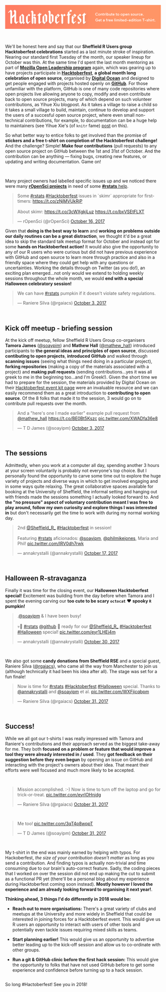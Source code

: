 <!--
.. title: Sheffield R Users group celebrates Hacktoberfest
.. author: Anna Krystalli
.. slug: sheffieldR-hacktoberfest
.. date: 2017-10-31 08:09:22 UTC
.. tags:
.. category:
.. link:
.. description:
.. type: text
-->
![](../files/images/Hacktoberfest17-728x90-03.png)

<br>

We'll be honest here and say that our **Sheffield R Users group Hacktoberfest celebrations** started as a last minute stroke of inspiration. Nearing our standard first Tuesday of the month, our speaker lineup for October was thin. At the same time I'd spent the last month mentoring as part of [**Mozilla Open Leadership program**](https://mozilla.github.io/leadership-training/) again, which was gearing up to have projects participate in [**Hacktoberfest**](https://hacktoberfest.digitalocean.com/), **a global month long celebration of open source**, organised by [**Digital Ocean**](https://www.digitalocean.com/) and designed to get people engaged with projects hosted openly on [**GitHub**](https://github.com/). For those unfamiliar with the platform, GitHub is one of many code repositories where open projects live allowing anyone to copy, modify and even contribute back to open source projects, many of which depend on such volunteer contributions, as Yihue Xiu blogpost. As it takes a village to raise a child so it takes a small village to build, maintain, continue to develop and support the users of a succesful open source project, where even small non-technical contributions, for example, to documentation can be a huge help to maintainers (see Yihue Xie's (of `knitr` fame) [post](https://yihui.name/en/2017/10/thanks-claus/) on this). 

So what better way to entice folks to get involved than the promise of **stickers and a free t-shirt on completion of the Hacktoberfest challenge!** And the challenge? Simple! **Make four contributions** (pull requests) to any open source project on GitHub between the 1st and 31st of October. And the contribution can be anything — fixing bugs, creating new features, or updating and writing documentation. Game on!

<br>

Many project owners had labelled specific issues up and we noticed there were many [**rOpenSci projects**](https://ropensci.org/) in need of some [**#rstats** help](https://github.com/search?utf8=%E2%9C%93&q=label%3Ahacktoberfest+state%3Aopen+type%3Aissue+language%3AR&type=). 

<blockquote class="twitter-tweet" data-lang="en"><p lang="en" dir="ltr">Some <a href="https://twitter.com/hashtag/rstats?src=hash&amp;ref_src=twsrc%5Etfw">#rstats</a> <a href="https://twitter.com/hashtag/Hacktoberfest?src=hash&amp;ref_src=twsrc%5Etfw">#Hacktoberfest</a> issues in `skimr` appropriate for first-timers: <a href="https://t.co/zNjMVUkRjP">https://t.co/zNjMVUkRjP</a><br><br>About skimr: <a href="https://t.co/3cWXgkjLuz">https://t.co/3cWXgkjLuz</a> <a href="https://t.co/bxVSEtFLXT">https://t.co/bxVSEtFLXT</a></p>&mdash; rOpenSci (@rOpenSci) <a href="https://twitter.com/rOpenSci/status/919941004144271361?ref_src=twsrc%5Etfw">October 16, 2017</a></blockquote>
<script async src="https://platform.twitter.com/widgets.js" charset="utf-8"></script>


Given that **doing is the best way to learn** and **working on problems outside our daily routines can be a great distraction**, we thought it'd be a great idea to skip the standard talk meetup format for October and instead opt for some **hands on Hacktoberfest action!** It would also give the opportunity to any of our R users who were curious but did not have previous experience with GitHub and open source to learn more through practice and also in a friendly space where they could get help with any questions or uncertainties. Working the details through on Twitter (as you do!), an exciting plan emerged...not only would we extend to holding weekly sessions throughout the whole month, we would **end with a special Halloween celebratory session!**

<blockquote class="twitter-tweet" data-lang="en"><p lang="en" dir="ltr">We can have <a href="https://twitter.com/hashtag/rstats?src=hash&amp;ref_src=twsrc%5Etfw">#rstats</a> pumpkin if it doesn&#39;t violate safety regulations.</p>&mdash; Raniere Silva (@rgaiacs) <a href="https://twitter.com/rgaiacs/status/915147378361061376?ref_src=twsrc%5Etfw">October 3, 2017</a></blockquote>
<script async src="https://platform.twitter.com/widgets.js" charset="utf-8"></script>

<br>


## Kick off meetup - briefing session


At the kick off meetup, fellow Sheffield R Users Group co-organisers **Tamora James** ([\@soaypim](https://twitter.com/soayipm)) and **Mathew Hall** ([\@mathew_hall](https://twitter.com/mathew_hall)) introduced participants to **the general ideas and principles of open source**, discussed **contibuting to open projects**, **introduced GitHub** and walked through **scanning issues** (seeing what things need doing in a particular project), **forking repositories** (making a copy of the materials associated with a project) and **making pull requests** (sending contributions...yes it was all greek to me in the beginning too...and I'm Greek!). Given the short time we had to prepare for the session, the materials provided by Digital Ocean on their [Hacktoberfest event kit page](https://hacktoberfest.digitalocean.com/eventkit) were an invaluable resource and we can easily recommend them as a great introduction to **contributing to open source**. Of the 8 folks that made it to the session, 3 would go on to contribute pull requests over the month. 


<blockquote class="twitter-tweet" data-lang="en"><p lang="en" dir="ltr">And a &quot;here&#39;s one I made earlier&quot; example pull request from <a href="https://twitter.com/mathew_hall?ref_src=twsrc%5Etfw">@mathew_hall</a> <a href="https://t.co/BE0Bt5Kszc">https://t.co/BE0Bt5Kszc</a> <a href="https://t.co/XWADfa36e8">pic.twitter.com/XWADfa36e8</a></p>&mdash; T D James (@soayipm) <a href="https://twitter.com/soayipm/status/915275967593099265?ref_src=twsrc%5Etfw">October 3, 2017</a></blockquote>
<script async src="https://platform.twitter.com/widgets.js" charset="utf-8"></script>

<br>

## The sessions

Admittedly, when you work at a computer all day, spending another 3 hours at your screen voluntarily is probably not everyone's top choice. But I personally found the opportunity to carve some time out to explore the huge variety of projects and diverse ways in which to get involved engaging and in some ways quite relaxing. The great collaborative spaces available for booking at the University of Sheffield, the informal setting and hanging out with friends made the sessions something I actually looked forward to. And **the "no pressure" aspect of voluntary contribution meant I was free to play around, follow my own curiosity and explore things I was interested in** but don't necessarily get the time to work with during my normal working day. 



<blockquote class="twitter-tweet" data-lang="en"><p lang="en" dir="ltr">2nd <a href="https://twitter.com/Sheffield_R_?ref_src=twsrc%5Etfw">@Sheffield_R_</a>  <a href="https://twitter.com/hashtag/Hacktoberfest?src=hash&amp;ref_src=twsrc%5Etfw">#Hacktoberfest</a> in session!<br><br>Featuring <a href="https://twitter.com/hashtag/rstats?src=hash&amp;ref_src=twsrc%5Etfw">#rstats</a> aficionados: <a href="https://twitter.com/soayipm?ref_src=twsrc%5Etfw">@soayipm</a>, <a href="https://twitter.com/philmikejones?ref_src=twsrc%5Etfw">@philmikejones</a>, Maria and Phil! <a href="https://t.co/IRV0dh7rwk">pic.twitter.com/IRV0dh7rwk</a></p>&mdash; annakrystalli (@annakrystalli) <a href="https://twitter.com/annakrystalli/status/920333953617276933?ref_src=twsrc%5Etfw">October 17, 2017</a></blockquote>
<script async src="https://platform.twitter.com/widgets.js" charset="utf-8"></script>


<br>


## Halloween R-stravaganza

Finally it was time for the closing event, our **Halloween Hacktoberfest special!** Excitement was building from the day before when Tamora and I spent the evening carving our **too cute to be scary `octocat`** :heart: **spooky `R` pumpkin!**  

<blockquote class="twitter-tweet" data-lang="en"><p lang="en" dir="ltr">.<a href="https://twitter.com/soayipm?ref_src=twsrc%5Etfw">@soayipm</a> &amp; I have been busy! <br><br>💀👻 <a href="https://twitter.com/hashtag/rstats?src=hash&amp;ref_src=twsrc%5Etfw">#rstats</a> <a href="https://twitter.com/github?ref_src=twsrc%5Etfw">@github</a> 🎃 ready for our <a href="https://twitter.com/Sheffield_R_?ref_src=twsrc%5Etfw">@Sheffield_R_</a> <a href="https://twitter.com/hashtag/Hacktoberfest?src=hash&amp;ref_src=twsrc%5Etfw">#Hacktoberfest</a> <a href="https://twitter.com/hashtag/Halloween?src=hash&amp;ref_src=twsrc%5Etfw">#Halloween</a> special! <a href="https://t.co/eyr1LHEj4m">pic.twitter.com/eyr1LHEj4m</a></p>&mdash; annakrystalli (@annakrystalli) <a href="https://twitter.com/annakrystalli/status/925137330683416576?ref_src=twsrc%5Etfw">October 30, 2017</a></blockquote>
<script async src="https://platform.twitter.com/widgets.js" charset="utf-8"></script>

<br>

We also got some **candy donations from Sheffield RSE** and a special guest, Raniere Silva ([\@rgaiacs](https://twitter.com/rgaiacs)), who came all the way from Manchester to join us (although technically it had been his idea after all). The stage was set for a fun finale!

<blockquote class="twitter-tweet" data-lang="en"><p lang="en" dir="ltr">Now is time for <a href="https://twitter.com/hashtag/rstats?src=hash&amp;ref_src=twsrc%5Etfw">#rstats</a> <a href="https://twitter.com/hashtag/Hacktoberfest?src=hash&amp;ref_src=twsrc%5Etfw">#Hacktoberfest</a> <a href="https://twitter.com/hashtag/Halloween?src=hash&amp;ref_src=twsrc%5Etfw">#Halloween</a> special. Thanks to <a href="https://twitter.com/annakrystalli?ref_src=twsrc%5Etfw">@annakrystalli</a> and <a href="https://twitter.com/soayipm?ref_src=twsrc%5Etfw">@soayipm</a> et al. <a href="https://t.co/WXFjicqbpm">pic.twitter.com/WXFjicqbpm</a></p>&mdash; Raniere Silva (@rgaiacs) <a href="https://twitter.com/rgaiacs/status/925417510404591616?ref_src=twsrc%5Etfw">October 31, 2017</a></blockquote>
<script async src="https://platform.twitter.com/widgets.js" charset="utf-8"></script>

<br>

## Success!

While we all got our t-shirts I was really impressed with Tamora and Raniere's contributions and their approach served as the biggest take-away for me. They both **focused on a problem or feature that would improve a tool they were already interested in / used**. They **got feedback on their suggestion before they even begun** by opening an issue on GitHub and interacting with the project's owners about their idea. That meant their efforts were well focused and much more likely to be accepted.

<br>

<blockquote class="twitter-tweet" data-conversation="none" data-lang="en"><p lang="en" dir="ltr">Mission accomplished. :-) Now is time to turn off the laptop and go for trick-or-treat. <a href="https://t.co/eyrlOHnjdg">pic.twitter.com/eyrlOHnjdg</a></p>&mdash; Raniere Silva (@rgaiacs) <a href="https://twitter.com/rgaiacs/status/925433494343385089?ref_src=twsrc%5Etfw">October 31, 2017</a></blockquote>
<script async src="https://platform.twitter.com/widgets.js" charset="utf-8"></script>



<br>


<blockquote class="twitter-tweet" data-conversation="none" data-lang="en"><p lang="en" dir="ltr">Me too! <a href="https://t.co/3qT4p8wppT">pic.twitter.com/3qT4p8wppT</a></p>&mdash; T D James (@soayipm) <a href="https://twitter.com/soayipm/status/925449353820540928?ref_src=twsrc%5Etfw">October 31, 2017</a></blockquote>
<script async src="https://platform.twitter.com/widgets.js" charset="utf-8"></script>

<br>

My t-shirt in the end was mainly earned by helping with typos. For Hackoberfest, *the size of your contribution doesn't matter* as long as you send a contribution. And finding typos is actually non-trivial and time consuming due to our brain's auto-correct feature. Sadly, the coding pieces that I worked on over the session did not end up making the cut to submit as a functional PR yet (there'll be a personal blog about my experience during Hacktoberfest coming soon instead). **Mostly however I loved the experience and am already looking forward to organising it next year!**. 

**Thinking ahead, 3 things I'd do differently in 2018 would be:**

- **Reach out to more organisations:** There's a great variety of clubs and meetups at the University and more widely in Sheffield that could be interested in joining forces for a Hacktoberfest event. This would give us R users an opportunity to interact with users of other tools and potentially even tackle issues requiring mixed skills as teams.
- **Start planning earlier!** This would give us an opportunity to advertise better leading up to the kick-off session and allow us to co-ordinate with other groups. 

- **Run a git & GitHub clinic before the first hack session:** This would give the opportunity to folks that have not used GitHub before to get some experience and confidence before turning up to a hack session.


##
 So long #Hactoberfest! See you in 2018!